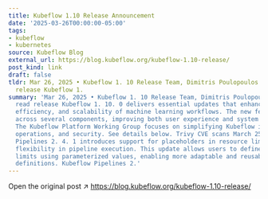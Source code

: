 ```yaml
---
title: Kubeflow 1.10 Release Announcement
date: '2025-03-26T00:00:00-05:00'
tags:
- kubeflow
- kubernetes
source: Kubeflow Blog
external_url: https://blog.kubeflow.org/kubeflow-1.10-release/
post_kind: link
draft: false
tldr: Mar 26, 2025 • Kubeflow 1. 10 Release Team, Dimitris Poulopoulos • 8 min read
  release Kubeflow 1.
summary: 'Mar 26, 2025 • Kubeflow 1. 10 Release Team, Dimitris Poulopoulos • 8 min
  read release Kubeflow 1. 10. 0 delivers essential updates that enhance the flexibility,
  efficiency, and scalability of machine learning workflows. The new features span
  across several components, improving both user experience and system performance.
  The Kubeflow Platform Working Group focuses on simplifying Kubeflow installation,
  operations, and security. See details below. Trivy CVE scans March 25 2025: Kubeflow
  Pipelines 2. 4. 1 introduces support for placeholders in resource limits , enhancing
  flexibility in pipeline execution. This update allows users to define dynamic resource
  limits using parameterized values, enabling more adaptable and reusable pipeline
  definitions. Kubeflow Pipelines 2.'
---
```

Open the original post ↗ https://blog.kubeflow.org/kubeflow-1.10-release/
